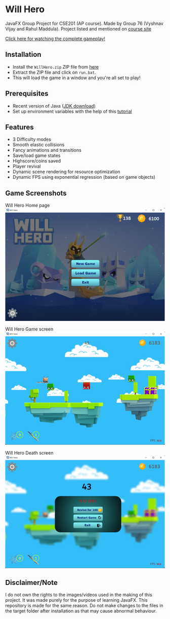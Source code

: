 # Will Hero
JavaFX Group Project for CSE201 (AP course).
Made by Group 76 (Vyshnav Vijay and Rahul Maddula).
Project listed and mentioned on [course site](https://hipec.github.io/courses/cse201.html)

[Click here for watching the complete gameplay!](https://www.youtube.com/watch?v=A0IqK7WENfA)

## Installation
- Install the `WillHero.zip` ZIP file from [here](https://github.com/vens8/Will-Hero-JavaFX/releases/tag/1.0.0)
- Extract the ZIP file and click on `run.bat`. 
- This will load the game in a window and you're all set to play!

## Prerequisites
- Recent version of Java ([JDK download](https://download.oracle.com/java/17/latest/jdk-17_windows-x64_bin.exe))
- Set up environment variables with the help of this [tutorial](https://www.youtube.com/watch?v=zzfHPGyjoWw)

## Features
- 3 Difficulty modes
- Smooth elastic collisions
- Fancy animations and transitions
- Save/load game states
- Highscore/coins saved
- Player revival
- Dynamic scene rendering for resource optimization
- Dynamic FPS using exponential regression (based on game objects)

## Game Screenshots
Will Hero Home page
![Will Hero Main Page](https://github.com/vens8/Will-Hero-JavaFX/blob/main/Game%20Screenshots/WillHero1.png?raw=true)

Will Hero Game screen
![Will Hero Game screen](https://github.com/vens8/Will-Hero-JavaFX/blob/main/Game%20Screenshots/WillHero2.png?raw=true)

Will Hero Death screen
![Will Hero Death screen](https://github.com/vens8/Will-Hero-JavaFX/blob/main/Game%20Screenshots/WillHero3.png?raw=true)

## Disclaimer/Note
I do not own the rights to the images/videos used in the making of this project. It was made purely for the purpose of learning JavaFX. This repository is made for the same reason.
Do not make changes to the files in the target folder after installation as that may cause abnormal behaviour. 

